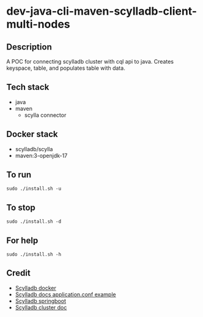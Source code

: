 # dev-java-cli-maven-scylladb-client-multi-nodes

## Description
A POC for connecting scylladb cluster with cql api to java.
Creates keyspace, table, and populates table with data.

## Tech stack
- java
- maven
  - scylla connector

## Docker stack
- scylladb/scylla
- maven:3-openjdk-17

## To run
`sudo ./install.sh -u`

## To stop
`sudo ./install.sh -d`

## For help
`sudo ./install.sh -h`

## Credit
- [Scylladb docker](https://opensource.docs.scylladb.com/stable/operating-scylla/procedures/tips/best-practices-scylla-on-docker.html)
- [Scylladb docs application.conf example](https://java-driver.docs.scylladb.com/stable/manual/core/)
- [Scylladb springboot](https://github.com/eugenp/tutorials/tree/master/persistence-modules/scylladb)
- [Scylladb cluster doc](https://opensource.docs.scylladb.com/stable/operating-scylla/procedures/tips/best-practices-scylla-on-docker.html)